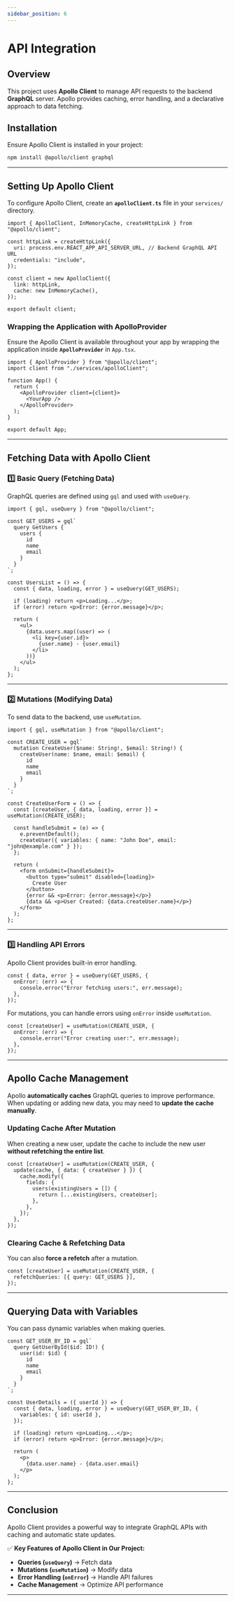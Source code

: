 ```yaml
---
sidebar_position: 6
---
```


# API Integration

## Overview

This project uses **Apollo Client** to manage API requests to the backend **GraphQL** server. Apollo provides caching, error handling, and a declarative approach to data fetching.

## Installation

Ensure Apollo Client is installed in your project:

```sh
npm install @apollo/client graphql
```

---

## Setting Up Apollo Client

To configure Apollo Client, create an **`apolloClient.ts`** file in your `services/` directory.

```tsx
import { ApolloClient, InMemoryCache, createHttpLink } from "@apollo/client";

const httpLink = createHttpLink({
  uri: process.env.REACT_APP_API_SERVER_URL, // Backend GraphQL API URL
  credentials: "include",
});

const client = new ApolloClient({
  link: httpLink,
  cache: new InMemoryCache(),
});

export default client;
```

### Wrapping the Application with ApolloProvider

Ensure the Apollo Client is available throughout your app by wrapping the application inside **`ApolloProvider`** in `App.tsx`.

```tsx
import { ApolloProvider } from "@apollo/client";
import client from "./services/apolloClient";

function App() {
  return (
    <ApolloProvider client={client}>
      <YourApp />
    </ApolloProvider>
  );
}

export default App;
```

---

## Fetching Data with Apollo Client

### **1️⃣ Basic Query (Fetching Data)**

GraphQL queries are defined using `gql` and used with `useQuery`.

```tsx
import { gql, useQuery } from "@apollo/client";

const GET_USERS = gql`
  query GetUsers {
    users {
      id
      name
      email
    }
  }
`;

const UsersList = () => {
  const { data, loading, error } = useQuery(GET_USERS);

  if (loading) return <p>Loading...</p>;
  if (error) return <p>Error: {error.message}</p>;

  return (
    <ul>
      {data.users.map((user) => (
        <li key={user.id}>
          {user.name} - {user.email}
        </li>
      ))}
    </ul>
  );
};
```

---

### **2️⃣ Mutations (Modifying Data)**

To send data to the backend, use `useMutation`.

```tsx
import { gql, useMutation } from "@apollo/client";

const CREATE_USER = gql`
  mutation CreateUser($name: String!, $email: String!) {
    createUser(name: $name, email: $email) {
      id
      name
      email
    }
  }
`;

const CreateUserForm = () => {
  const [createUser, { data, loading, error }] = useMutation(CREATE_USER);

  const handleSubmit = (e) => {
    e.preventDefault();
    createUser({ variables: { name: "John Doe", email: "john@example.com" } });
  };

  return (
    <form onSubmit={handleSubmit}>
      <button type="submit" disabled={loading}>
        Create User
      </button>
      {error && <p>Error: {error.message}</p>}
      {data && <p>User Created: {data.createUser.name}</p>}
    </form>
  );
};
```

---

### **3️⃣ Handling API Errors**

Apollo Client provides built-in error handling.

```tsx
const { data, error } = useQuery(GET_USERS, {
  onError: (err) => {
    console.error("Error fetching users:", err.message);
  },
});
```

For mutations, you can handle errors using `onError` inside `useMutation`.

```tsx
const [createUser] = useMutation(CREATE_USER, {
  onError: (err) => {
    console.error("Error creating user:", err.message);
  },
});
```

---

## Apollo Cache Management

Apollo **automatically caches** GraphQL queries to improve performance. When updating or adding new data, you may need to **update the cache manually**.

### **Updating Cache After Mutation**

When creating a new user, update the cache to include the new user **without refetching the entire list**.

```tsx
const [createUser] = useMutation(CREATE_USER, {
  update(cache, { data: { createUser } }) {
    cache.modify({
      fields: {
        users(existingUsers = []) {
          return [...existingUsers, createUser];
        },
      },
    });
  },
});
```

### **Clearing Cache & Refetching Data**

You can also **force a refetch** after a mutation.

```tsx
const [createUser] = useMutation(CREATE_USER, {
  refetchQueries: [{ query: GET_USERS }],
});
```

---

## **Querying Data with Variables**

You can pass dynamic variables when making queries.

```tsx
const GET_USER_BY_ID = gql`
  query GetUserById($id: ID!) {
    user(id: $id) {
      id
      name
      email
    }
  }
`;

const UserDetails = ({ userId }) => {
  const { data, loading, error } = useQuery(GET_USER_BY_ID, {
    variables: { id: userId },
  });

  if (loading) return <p>Loading...</p>;
  if (error) return <p>Error: {error.message}</p>;

  return (
    <p>
      {data.user.name} - {data.user.email}
    </p>
  );
};
```

---

## **Conclusion**

Apollo Client provides a powerful way to integrate GraphQL APIs with caching and automatic state updates.

✅ **Key Features of Apollo Client in Our Project:**

- **Queries (`useQuery`)** → Fetch data
- **Mutations (`useMutation`)** → Modify data
- **Error Handling (`onError`)** → Handle API failures
- **Cache Management** → Optimize API performance

---
